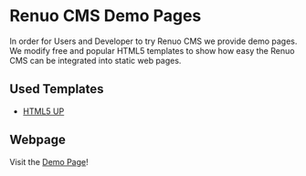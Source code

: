 # Renuo CMS Demo Pages

In order for Users and Developer to try Renuo CMS we provide demo pages.
We modify free and popular HTML5 templates to show how easy the Renuo CMS can be integrated
into static web pages.

## Used Templates
* [HTML5 UP](http://html5up.net)

## Webpage
Visit the [Demo Page](http://renuo.github.io/renuo-cms-demo/)!
